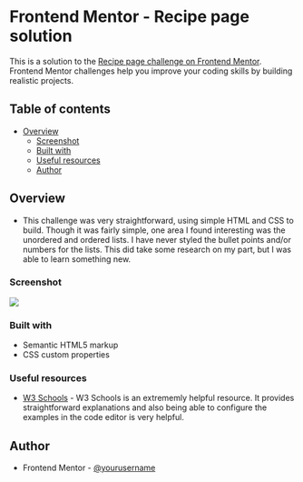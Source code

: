 # Frontend Mentor - Recipe page solution

This is a solution to the [Recipe page challenge on Frontend Mentor](https://www.frontendmentor.io/challenges/recipe-page-KiTsR8QQKm). Frontend Mentor challenges help you improve your coding skills by building realistic projects. 

## Table of contents

- [Overview](#overview)
  - [Screenshot](#screenshot)
  - [Built with](#built-with)
  - [Useful resources](#useful-resources)
  - [Author](#author)



## Overview
- This challenge was very straightforward, using simple HTML and CSS to build. Though it was fairly simple, one area I found interesting was the unordered and ordered lists. I have never styled the bullet points and/or numbers for the lists. This did take some research on my part, but I was able to learn something new.

### Screenshot

![](./screenshot.png)

### Built with

- Semantic HTML5 markup
- CSS custom properties

### Useful resources

- [W3 Schools](https://www.w3schools.com) - W3 Schools is an extrememly helpful resource. It provides straightforward explanations and also being able to configure the examples in the code editor is very helpful.


## Author

- Frontend Mentor - [@yourusername](https://www.frontendmentor.io/profile/yourusername)


